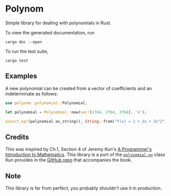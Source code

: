 # Polynom

Simple library for dealing with polynomials in Rust.

To view the generated documentation, run
```
cargo doc --open
```
To run the test suite,
```
cargo test
```

## Examples

A new polynomial can be created from a vector of coefficients and an indeterminate as follows: 
```rust
use polynom::polynomial::Polynomial;

let polynomial = Polynomial::new(vec![1f64, 2f64, 3f64], 'x');

assert_eq!(polynomial.as_string(), String::from("f(x) = 1 + 2x + 3x^2")
```

## Credits
This was inspired by Ch.1, Section 4 of Jeremy Kun's [A Programmer's Introduction to Mathematics](https://pimbook.org). This library is a port of the [`polynomial.py`](https://github.com/pim-book/programmers-introduction-to-mathematics/blob/master/secret-sharing/polynomial.py) class Kun provides in the [GitHub repo](https://github.com/pim-book/programmers-introduction-to-mathematics/) that accompanies the book.

## Note
This library is far from perfect, you probably shouldn't use it in production.